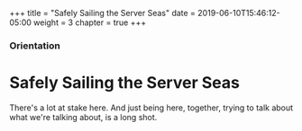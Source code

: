 +++
title = "Safely Sailing the Server Seas"
date = 2019-06-10T15:46:12-05:00
weight = 3
chapter = true
+++

### Orientation

# Safely Sailing the Server Seas

There's a lot at stake here. And just being here, together, trying to talk about what we're talking about, is a long shot.
